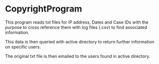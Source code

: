 # CopyrightProgram

This program reads txt files for IP address, Dates and Case IDs with the purpose to cross reference them with log files (.csv) to find associated information.

This data is then queried with active directory to return further information on specific users.

The original txt file is then emailed to the users found in active directory.
